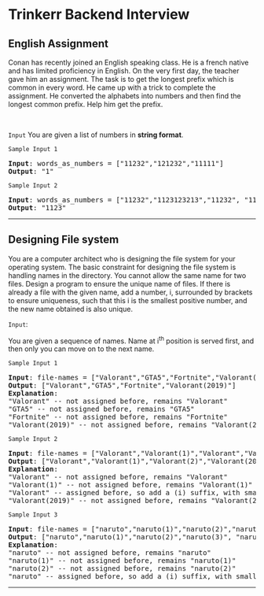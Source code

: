 # Trinkerr Backend Interview


## English Assignment

Conan has recently joined an English speaking class. He is a french native and has limited proficiency in English. On the very first day, the teacher gave him an assignment. The task is to get the longest prefix which is common in every word. He came up with a trick to complete the assignment. He converted the alphabets into numbers and then find the longest common prefix. Help him get the prefix.

<br>

`Input`
You are given a list of numbers in <b>string format</b>. 


`Sample Input 1`
<pre>
<b>Input</b>: words_as_numbers = ["11232","121232","11111"]
<b>Output</b>: "1"
</pre>


`Sample Input 2`
<pre>
<b>Input</b>: words_as_numbers = ["11232","1123123213","11232", "112333913", "1123122"]
<b>Output</b>: "1123"
</pre>



---
## Designing File system

You are a computer architect who is designing the file system for your operating system. The basic constraint for designing the file system is handling names in the directory. You cannot allow the same name for two files. Design a program to ensure the unique name of files. If there is already a file with the given name, add a number, i, surrounded by brackets to ensure uniqueness, such that this i is the smallest positive number, and the new name obtained is also unique.


`Input`: 

You are given a sequence of names. Name at i<sup>th</sup> position is served first, and then only you can move on to the next name.



`Sample Input 1`
<pre>
<b>Input</b>: file-names = ["Valorant","GTA5","Fortnite","Valorant(2019)"]
<b>Output</b>: ["Valorant","GTA5","Fortnite","Valorant(2019)"]
<b>Explanation</b>: 
"Valorant" -- not assigned before, remains "Valorant"
"GTA5" -- not assigned before, remains "GTA5"
"Fortnite" -- not assigned before, remains "Fortnite"
"Valorant(2019)" -- not assigned before, remains "Valorant(2019)"
</pre>

`Sample Input 2`
<pre>
<b>Input</b>: file-names = ["Valorant","Valorant(1)","Valorant","Valorant(2019)"]
<b>Output</b>: ["Valorant","Valorant(1)","Valorant(2)","Valorant(2019)"]
<b>Explanation</b>: 
"Valorant" -- not assigned before, remains "Valorant"
"Valorant(1)" -- not assigned before, remains "Valorant(1)"
"Valorant" -- assigned before, so add a (i) suffix, with smallest positive valid i. Valorant(1) is already taken, so Valorant(2)
"Valorant(2019)" -- not assigned before, remains "Valorant(2019)"
</pre>


`Sample Input 3`
<pre>
<b>Input</b>: file-names = ["naruto","naruto(1)","naruto(2)","naruto(3)", "naruto"]
<b>Output</b>: ["naruto","naruto(1)","naruto(2)","naruto(3)", "naruto(4)"]
<b>Explanation</b>: 
"naruto" -- not assigned before, remains "naruto"
"naruto(1)" -- not assigned before, remains "naruto(1)"
"naruto(2)" -- not assigned before, remains "naruto(2)"
"naruto" -- assigned before, so add a (i) suffix, with smallest positive valid i, which happens to be 3. So "naruto(3)"
</pre>


---
